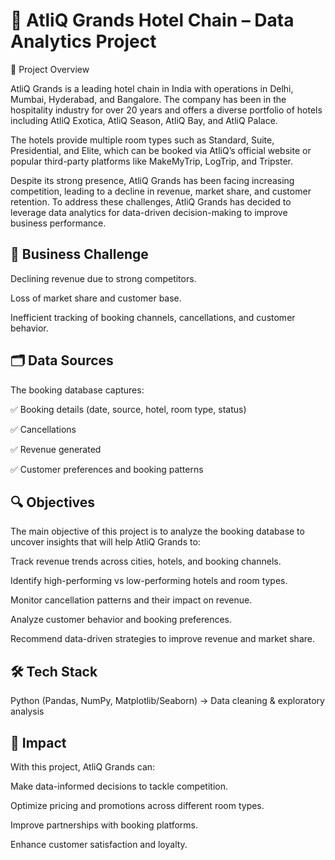 # 🏨 AtliQ Grands Hotel Chain – Data Analytics Project
📌 Project Overview

AtliQ Grands is a leading hotel chain in India with operations in Delhi, Mumbai, Hyderabad, and Bangalore. The company has been in the hospitality industry for over 20 years and offers a diverse portfolio of hotels including AtliQ Exotica, AtliQ Season, AtliQ Bay, and AtliQ Palace.

The hotels provide multiple room types such as Standard, Suite, Presidential, and Elite, which can be booked via AtliQ’s official website or popular third-party platforms like MakeMyTrip, LogTrip, and Tripster.

Despite its strong presence, AtliQ Grands has been facing increasing competition, leading to a decline in revenue, market share, and customer retention. To address these challenges, AtliQ Grands has decided to leverage data analytics for data-driven decision-making to improve business performance.

## 🎯 Business Challenge

Declining revenue due to strong competitors.

Loss of market share and customer base.

Inefficient tracking of booking channels, cancellations, and customer behavior.

## 🗂️ Data Sources

The booking database captures:

✅ Booking details (date, source, hotel, room type, status)

✅ Cancellations

✅ Revenue generated

✅ Customer preferences and booking patterns

## 🔍 Objectives

The main objective of this project is to analyze the booking database to uncover insights that will help AtliQ Grands to:

Track revenue trends across cities, hotels, and booking channels.

Identify high-performing vs low-performing hotels and room types.

Monitor cancellation patterns and their impact on revenue.

Analyze customer behavior and booking preferences.

Recommend data-driven strategies to improve revenue and market share.

## 🛠️ Tech Stack
Python (Pandas, NumPy, Matplotlib/Seaborn) → Data cleaning & exploratory analysis

## 🚀 Impact

With this project, AtliQ Grands can:

Make data-informed decisions to tackle competition.

Optimize pricing and promotions across different room types.

Improve partnerships with booking platforms.

Enhance customer satisfaction and loyalty.
